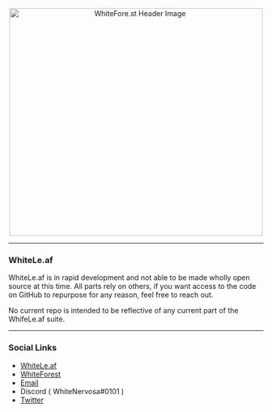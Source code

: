 <p align="center">
  <img src="https://pv.whitefore.st/img/wFGHG.png" width="500" height="450" alt="WhiteFore.st Header Image" />
</p>

---

### WhiteLe.af
WhiteLe.af is in rapid development and not able to be made wholly open source at this time. All parts rely on others, if you want access to the code on GitHub to repurpose for any reason, feel free to reach out.

No current repo is intended to be reflective of any current part of the WhifeLe.af suite.

---

### Social Links
- [WhiteLe.af](https://www.whitele.af)
- [WhiteForest](https://www.whitefore.st)
- [Email](mailto:kenzie@whitele.af)
- Discord ( WhiteNervosa#0101 )
- [Twitter](https://www.twitter.com/WhiteNervosa)

